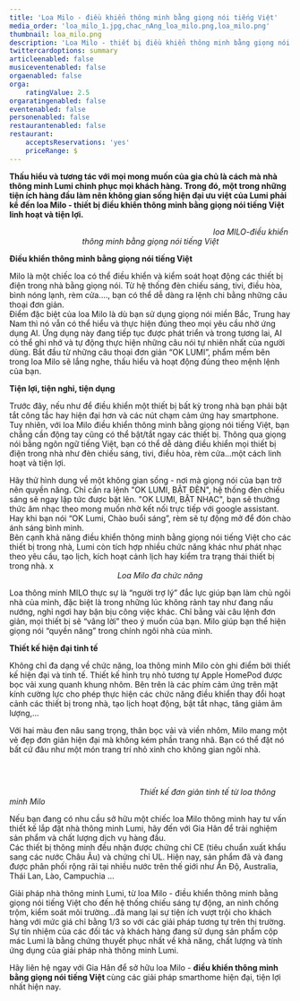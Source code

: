 ```yaml
---
title: 'Loa Milo - điều khiển thông minh bằng giọng nói tiếng Việt'
media_order: 'loa_milo_1.jpg,chac_nAng_loa_milo.png,loa_milo.png'
thumbnail: loa_milo.png
description: 'Loa Milo - thiết bị điều khiển thông minh bằng giọng nói tiếng Việt linh hoạt và tiện lợi.'
twittercardoptions: summary
articleenabled: false
musiceventenabled: false
orgaenabled: false
orga:
    ratingValue: 2.5
orgaratingenabled: false
eventenabled: false
personenabled: false
restaurantenabled: false
restaurant:
    acceptsReservations: 'yes'
    priceRange: $
---
```


<p><strong>Thấu hiểu v&agrave; tương t&aacute;c với mọi mong muốn của gia chủ l&agrave; c&aacute;ch m&agrave; nh&agrave; th&ocirc;ng minh Lumi chinh phục mọi kh&aacute;ch h&agrave;ng. Trong đ&oacute;, một trong những tiện &iacute;ch h&agrave;ng đầu l&agrave;m n&ecirc;n kh&ocirc;ng gian sống hiện đại ưu việt của Lumi phải kể đến loa Milo - thiết bị điều khiển th&ocirc;ng minh bằng giọng n&oacute;i tiếng Việt linh hoạt v&agrave; tiện lợi.</strong></p>
<p style="text-align: center;"><strong><img src="/newv1/tu-van-giai-phap/loa-milo-dieu-khien-thong-minh-bang-giong-noi-tieng-viet/loa_milo.png" alt="" />&nbsp; &nbsp; &nbsp; &nbsp; &nbsp; &nbsp; &nbsp; &nbsp; &nbsp; &nbsp; &nbsp; &nbsp; &nbsp; &nbsp; &nbsp; &nbsp; &nbsp; &nbsp; &nbsp; &nbsp; &nbsp; &nbsp; &nbsp; &nbsp; &nbsp; &nbsp; &nbsp; &nbsp; &nbsp; &nbsp; &nbsp; &nbsp; &nbsp; &nbsp; &nbsp; &nbsp; &nbsp; &nbsp; &nbsp; &nbsp; &nbsp; &nbsp; &nbsp; &nbsp; &nbsp; &nbsp; &nbsp; &nbsp; &nbsp; &nbsp; &nbsp; &nbsp; &nbsp; &nbsp; </strong><em>loa MILO-điều khiển th&ocirc;ng minh bằng giọng n&oacute;i tiếng Việt</em></p>
<p><strong>Điều khiển th&ocirc;ng minh bằng giọng n&oacute;i tiếng Việt</strong></p>
<p>Milo l&agrave; một chiếc loa c&oacute; thể điều khiển v&agrave; kiểm so&aacute;t hoạt động c&aacute;c thiết bị điện trong nh&agrave; bằng giọng n&oacute;i. Từ hệ thống đ&egrave;n chiếu s&aacute;ng, tivi, điều h&ograve;a, b&igrave;nh n&oacute;ng lạnh, r&egrave;m cửa...., bạn c&oacute; thể dễ d&agrave;ng ra lệnh chi bằng những c&acirc;u thoại đơn giản.&nbsp;<br />Điểm đặc biệt của loa Milo l&agrave; d&ugrave; bạn sử dụng giọng n&oacute;i miền Bắc, Trung hay Nam th&igrave; n&oacute; vẫn c&oacute; thể hiểu v&agrave; thực hiện đ&uacute;ng theo mọi y&ecirc;u cầu nhờ ứng dụng AI. Ứng dụng n&agrave;y đang tiếp tục được ph&aacute;t triển v&agrave; trong tương lai, AI c&oacute; thể ghi nhớ v&agrave; tự động thực hiện những c&acirc;u n&oacute;i tự nhi&ecirc;n nhất của người d&ugrave;ng. Bắt đầu từ những c&acirc;u thoại đơn giản &ldquo;OK LUMI&rdquo;, phẩm mềm b&ecirc;n trong loa Milo sẽ lắng nghe, thấu hiểu v&agrave; hoạt động đ&uacute;ng theo mệnh lệnh của bạn.</p>
<p><strong>Tiện lợi, tiện nghi, tiện dụng</strong></p>
<p>Trước đ&acirc;y, nếu như để điều khiển một thiết bị bất kỳ trong nh&agrave; bạn phải bật tắt c&ocirc;ng tắc hay hiện đại hơn v&agrave; c&aacute;c n&uacute;t chạm cảm ứng hay smartphone. Tuy nhi&ecirc;n, với loa Milo điều khiển th&ocirc;ng minh bằng giọng n&oacute;i tiếng Việt, bạn chẳng cần động tay cũng c&oacute; thể bật/tắt ngay c&aacute;c thiết bị. Th&ocirc;ng qua giọng n&oacute;i bằng ng&ocirc;n ngữ tiếng Việt, bạn c&oacute; thể dễ d&agrave;ng điều khiển mọi thiết bị điện trong nh&agrave; như đ&egrave;n chiếu s&aacute;ng, tivi, điều h&ograve;a, r&egrave;m cửa...một c&aacute;ch linh hoạt v&agrave; tiện lợi.</p>
<p>H&atilde;y thử h&igrave;nh dung về một kh&ocirc;ng gian sống - nơi m&agrave; giọng n&oacute;i của bạn trở n&ecirc;n quyền năng. Chỉ cần ra lệnh "OK LUMI, BẬT Đ&Egrave;N", hệ thống đ&egrave;n chiếu s&aacute;ng sẽ ngay lập tức được bật l&ecirc;n. "OK LUMI, BẬT NHẠC", bạn sẽ thưởng thức &acirc;m nhạc theo mong muốn nhờ kết nối trực tiếp với google assistant. Hay khi bạn n&oacute;i &ldquo;OK Lumi, Ch&agrave;o buổi s&aacute;ng&rdquo;, r&egrave;m sẽ tự động mở để đ&oacute;n ch&agrave;o &aacute;nh s&aacute;ng b&igrave;nh minh.&nbsp;<br />B&ecirc;n cạnh khả năng điều khiển th&ocirc;ng minh bằng giọng n&oacute;i tiếng Việt cho c&aacute;c thiết bị trong nh&agrave;, Lumi c&ograve;n t&iacute;ch hợp nhiều chức năng kh&aacute;c như ph&aacute;t nhạc theo y&ecirc;u cầu, tạo lịch, k&iacute;ch hoạt cảnh lịch hay kiểm tra trạng th&aacute;i thiết bị trong nh&agrave;. x<img src="/newv1/tu-van-giai-phap/loa-milo-dieu-khien-thong-minh-bang-giong-noi-tieng-viet/chac_nAng_loa_milo.png" alt="" />&nbsp; &nbsp; &nbsp; &nbsp; &nbsp; &nbsp; &nbsp; &nbsp; &nbsp; &nbsp; &nbsp; &nbsp; &nbsp; &nbsp; &nbsp; &nbsp; &nbsp; &nbsp; &nbsp; &nbsp; &nbsp; &nbsp; &nbsp; &nbsp; &nbsp; &nbsp; &nbsp; &nbsp; &nbsp; &nbsp; &nbsp; &nbsp; &nbsp; &nbsp; &nbsp; &nbsp; &nbsp; &nbsp; &nbsp; &nbsp; &nbsp; &nbsp; &nbsp; &nbsp; &nbsp; &nbsp; &nbsp; &nbsp; &nbsp; &nbsp; &nbsp; &nbsp; &nbsp; &nbsp; &nbsp; &nbsp; &nbsp; &nbsp; &nbsp; &nbsp; &nbsp; &nbsp; &nbsp; &nbsp; &nbsp; &nbsp; &nbsp; &nbsp; &nbsp; &nbsp; &nbsp; &nbsp; &nbsp; &nbsp; &nbsp; &nbsp; &nbsp; &nbsp; &nbsp;<em>Loa Milo đa chức năng</em></p>
<p>Loa th&ocirc;ng minh MILO thực sự l&agrave; &ldquo;người trợ l&yacute;&rdquo; đắc lực gi&uacute;p bạn l&agrave;m chủ ng&ocirc;i nh&agrave; của m&igrave;nh, đặc biệt l&agrave; trong những l&uacute;c kh&ocirc;ng rảnh tay như đang nấu nướng, nghỉ ngơi hay bận bịu c&ocirc;ng việc kh&aacute;c. Chỉ bằng v&agrave;i c&acirc;u lệnh đơn giản, mọi thiết bị sẽ &ldquo;v&acirc;ng lời&rdquo; theo &yacute; muốn của bạn. Milo gi&uacute;p bạn thể hiện giọng n&oacute;i &ldquo;quyền năng&rdquo; trong ch&iacute;nh ng&ocirc;i nh&agrave; của m&igrave;nh.</p>
<p><strong>Thiết kế hiện đại tinh tế</strong></p>
<p>Kh&ocirc;ng chỉ đa dạng về chức năng, loa th&ocirc;ng minh Milo c&ograve;n ghi điểm bởi thiết kế hiện đại v&agrave; tinh tế. Thiết kế h&igrave;nh trụ nhỏ tương tự Apple HomePod được bọc vải xung quanh khung nh&ocirc;m. B&ecirc;n tr&ecirc;n l&agrave; c&aacute;c ph&iacute;m cảm ứng tr&ecirc;n mặt k&iacute;nh cường lực cho ph&eacute;p thực hiện c&aacute;c chức năng điều khiển thay đổi hoạt cảnh c&aacute;c thiết bị trong nh&agrave;, tạo lịch hoạt động, bật tắt nhạc, tăng giảm &acirc;m lượng,&hellip;</p>
<p>Với hai m&agrave;u đen n&acirc;u sang trọng, th&acirc;n bọc vải v&agrave; viền nh&ocirc;m, Milo mang một vẻ đẹp đơn giản hiện đại m&agrave; kh&ocirc;ng k&eacute;m phần trang nh&atilde;. Bạn c&oacute; thể đặt n&oacute; bất cứ đ&acirc;u như một m&oacute;n trang tr&iacute; nhỏ xinh cho kh&ocirc;ng gian ng&ocirc;i nh&agrave;.</p>
<p>&nbsp;</p>
<p><img src="/newv1/tu-van-giai-phap/loa-milo-dieu-khien-thong-minh-bang-giong-noi-tieng-viet/loa_milo_1.jpg" alt="" /></p>
<p><em>&nbsp; &nbsp; &nbsp; &nbsp; &nbsp; &nbsp; &nbsp; &nbsp; &nbsp; &nbsp; &nbsp; &nbsp; &nbsp; &nbsp; &nbsp; &nbsp; &nbsp; &nbsp; &nbsp; &nbsp; &nbsp; &nbsp; &nbsp; &nbsp; &nbsp; &nbsp; &nbsp; &nbsp; &nbsp; &nbsp;Thiết kế đơn giản tinh tế từ loa th&ocirc;ng minh Milo</em></p>
<p>Nếu bạn đang c&oacute; nhu cầu sở hữu một chiếc loa Milo th&ocirc;ng minh hay tư vấn thiết kế lắp đặt nh&agrave; th&ocirc;ng minh Lumi, h&atilde;y đến với Gia H&acirc;n để trải nghiệm sản phẩm v&agrave; chất lượng dịch vụ h&agrave;ng đầu.&nbsp;<br />C&aacute;c thiết bị th&ocirc;ng minh đều nhận được chứng chỉ CE (ti&ecirc;u chuẩn xuất khẩu sang c&aacute;c nước Ch&acirc;u &Acirc;u) v&agrave; chứng chỉ UL. Hiện nay, sản phẩm đ&atilde; v&agrave; đang được ph&acirc;n phối rộng r&atilde;i tại nhiều nước tr&ecirc;n thế giới như Ấn Độ, Australia, Th&aacute;i Lan, L&agrave;o, Campuchia &hellip;</p>
<p>Giải ph&aacute;p nh&agrave; th&ocirc;ng minh Lumi, từ loa Milo - điều khiển th&ocirc;ng minh bằng giọng n&oacute;i tiếng Việt cho đến hệ thống chiếu s&aacute;ng tự động, an ninh chống trộm, kiểm so&aacute;t m&ocirc;i trường...đ&atilde; mang lại sự tiện &iacute;ch vượt trội cho kh&aacute;ch h&agrave;ng với mức gi&aacute; chỉ bằng 1/3 so với c&aacute;c giải ph&aacute;p tương tự tr&ecirc;n thị trường. Sự t&iacute;n nhiệm của c&aacute;c đối t&aacute;c v&agrave; kh&aacute;ch h&agrave;ng đang sử dụng sản phẩm cộp m&aacute;c Lumi l&agrave; bằng chứng thuyết phục nhất về khả năng, chất lượng v&agrave; t&iacute;nh ứng dụng của giải ph&aacute;p nh&agrave; th&ocirc;ng minh Lumi. &nbsp;</p>
<p>H&atilde;y li&ecirc;n hệ ngay với Gia H&acirc;n để sở hữu loa Milo -&nbsp;<strong>điều khiển th&ocirc;ng minh bằng giọng n&oacute;i tiếng Việt&nbsp;</strong>c&ugrave;ng c&aacute;c giải ph&aacute;p smarthome hiện đại, tiện lợi nhất hiện nay.</p>
